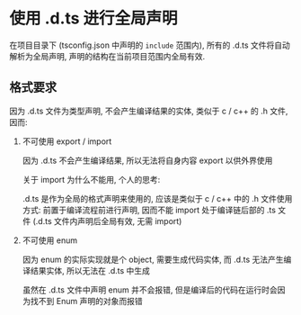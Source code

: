 使用 .d.ts 进行全局声明
===

在项目目录下 (tsconfig.json 中声明的 `include` 范围内), 所有的 .d.ts 文件将自动解析为全局声明, 声明的结构在当前项目范围内全局有效.

## 格式要求

因为 .d.ts 文件为类型声明, 不会产生编译结果的实体, 类似于 c / c++ 的 .h 文件, 因而:

1. 不可使用 export / import

    因为 .d.ts 不会产生编译结果, 所以无法将自身内容 export 以供外界使用
    
    关于 import 为什么不能用, 个人的思考:
    
    .d.ts 是作为全局的格式声明来使用的, 应该是类似于 c / c++ 中的 .h 文件使用方式: 前置于编译流程前进行声明, 因而不能 import 处于编译链后部的 .ts 文件 (.d.ts 文件内声明后全局有效, 无需 import) 

1. 不可使用 enum

    因为 enum 的实际实现就是个 object, 需要生成代码实体, 而 .d.ts 无法产生编译结果实体, 所以无法在 .d.ts 中生成
    
    虽然在 .d.ts 文件中声明 enum 并不会报错, 但是编译后的代码在运行时会因为找不到 Enum 声明的对象而报错
